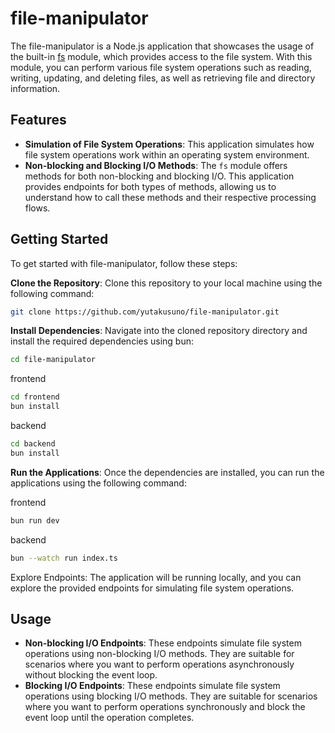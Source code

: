 # file-manipulator

The file-manipulator is a Node.js application that showcases the usage of the built-in [fs](https://nodejs.org/api/fs.html) module, which provides access to the file system. With this module, you can perform various file system operations such as reading, writing, updating, and deleting files, as well as retrieving file and directory information.

## Features

- **Simulation of File System Operations**: This application simulates how file system operations work within an operating system environment.
- **Non-blocking and Blocking I/O Methods**: The `fs` module offers methods for both non-blocking and blocking I/O. This application provides endpoints for both types of methods, allowing us to understand how to call these methods and their respective processing flows.

## Getting Started

To get started with file-manipulator, follow these steps:

**Clone the Repository**: Clone this repository to your local machine using the following command:

```bash
git clone https://github.com/yutakusuno/file-manipulator.git
```

**Install Dependencies**: Navigate into the cloned repository directory and install the required dependencies using bun:

```bash
cd file-manipulator
```

frontend

```bash
cd frontend
bun install
```

backend

```bash
cd backend
bun install
```

**Run the Applications**: Once the dependencies are installed, you can run the applications using the following command:

frontend

```bash
bun run dev
```

backend

```bash
bun --watch run index.ts
```

Explore Endpoints: The application will be running locally, and you can explore the provided endpoints for simulating file system operations.

## Usage

- **Non-blocking I/O Endpoints**: These endpoints simulate file system operations using non-blocking I/O methods. They are suitable for scenarios where you want to perform operations asynchronously without blocking the event loop.
- **Blocking I/O Endpoints**: These endpoints simulate file system operations using blocking I/O methods. They are suitable for scenarios where you want to perform operations synchronously and block the event loop until the operation completes.
